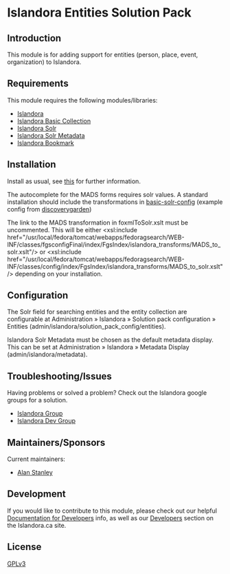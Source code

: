 # Islandora Entities Solution Pack

## Introduction

This module is for adding support for entities (person, place, event, organization) to Islandora.

## Requirements

This module requires the following modules/libraries:

* [Islandora](https://github.com/islandora/islandora)
* [Islandora Basic Collection](https://github.com/Islandora/islandora_solution_pack_collection)
* [Islandora Solr](https://github.com/Islandora/islandora_solr_search)
* [Islandora Solr Metadata](https://github.com/Islandora/islandora_solr_metadata)
* [Islandora Bookmark](https://github.com/Islandora/islandora_bookmark)

## Installation

Install as usual, see [this](https://drupal.org/documentation/install/modules-themes/modules-7) for further information.

The autocomplete for the MADS forms requires solr values. A standard installation should include the transformations in
[basic-solr-config](https://github.com/discoverygarden/basic-solr-config) (example config from [discoverygarden](https://github.com/discoverygarden))

The link to the MADS transformation in foxmlToSolr.xslt must be uncommented. This will be either
  <xsl:include href="/usr/local/fedora/tomcat/webapps/fedoragsearch/WEB-INF/classes/fgsconfigFinal/index/FgsIndex/islandora_transforms/MADS_to_solr.xslt"/>
or
  <xsl:include href="/usr/local/fedora/tomcat/webapps/fedoragsearch/WEB-INF/classes/config/index/FgsIndex/islandora_transforms/MADS_to_solr.xslt"/>
depending on your installation.

## Configuration

The Solr field for searching entities and the entity collection are configurable at Administration » Islandora » Solution pack configuration » Entities (admin/islandora/solution_pack_config/entities).

Islandora Solr Metadata must be chosen as the default metadata display. This can be set at Administration » Islandora » Metadata Display (admin/islandora/metadata).

## Troubleshooting/Issues

Having problems or solved a problem? Check out the Islandora google groups for a solution.

* [Islandora Group](https://groups.google.com/forum/?hl=en&fromgroups#!forum/islandora)
* [Islandora Dev Group](https://groups.google.com/forum/?hl=en&fromgroups#!forum/islandora-dev)

## Maintainers/Sponsors

Current maintainers:

* [Alan Stanley](https://github.com/ajstanley)

## Development

If you would like to contribute to this module, please check out our helpful [Documentation for Developers](https://github.com/Islandora/islandora/wiki#wiki-documentation-for-developers) info, as well as our [Developers](http://islandora.ca/developers) section on the Islandora.ca site.

## License

[GPLv3](http://www.gnu.org/licenses/gpl-3.0.txt)
